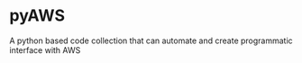 # pyAWS

A python based code collection that can automate and create programmatic interface with AWS
